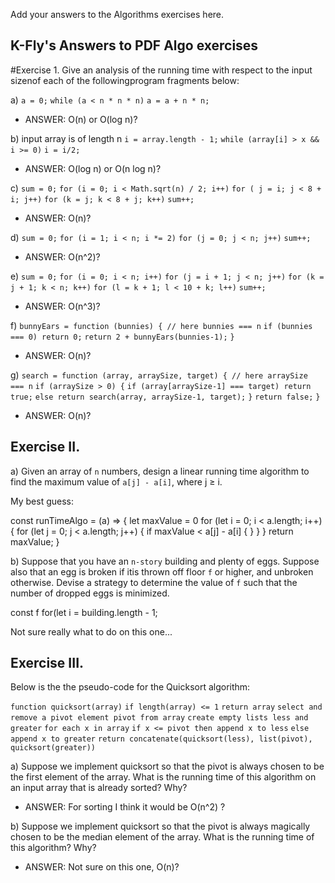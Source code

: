 Add your answers to the Algorithms exercises here.

## K-Fly's Answers to PDF Algo exercises 

#Exercise 1. 
Give an analysis of the running time with respect to the input sizenof each of the followingprogram fragments below:

a) `a = 0;`
    `while (a < n * n * n)`
        `a = a + n * n;`

* ANSWER: O(n) or O(log n)?

b) input array is of length n
    `i = array.length - 1;`
        `while (array[i] > x && i >= 0)`
            `i = i/2;`

* ANSWER: O(log n) or O(n log n)?

c) `sum = 0;`
    `for (i = 0; i < Math.sqrt(n) / 2; i++)`
        `for ( j = i; j < 8 + i; j++)`
            `for (k = j; k < 8 + j; k++)`
                `sum++;`

* ANSWER: O(n)?

d) `sum = 0;`
    `for (i = 1; i < n; i *= 2)`
        `for (j = 0; j < n; j++)`
            `sum++;`

* ANSWER: O(n^2)?

e) `sum = 0;`
    `for (i = 0; i < n; i++)`
        `for (j = i + 1; j < n; j++)`
            `for (k = j + 1; k < n; k++)`
                `for (l = k + 1; l < 10 + k; l++)`
                    `sum++;`

* ANSWER: O(n^3)?

f) `bunnyEars = function (bunnies) { // here bunnies === n`
        `if (bunnies === 0) return 0;`
            `return 2 + bunnyEars(bunnies-1);`
    `}`

* ANSWER: O(n)?

g) `search = function (array, arraySize, target) { // here arraySize === n`
    `if (arraySize > 0) {`
        `if (array[arraySize-1] === target) return true;`
            `else return search(array, arraySize-1, target);`
                `}`
            `return false;`
        `}`

* ANSWER: O(n)?
            

## Exercise II.

a)   Given an array of `n` numbers, design a linear running time algorithm to find the maximum value of `a[j] - a[i]`, where j ≥ i.

My best guess: 

const runTimeAlgo = (a) => {
    let maxValue = 0
    for (let i = 0; i < a.length; i++) {
        for (let j = 0; j < a.length; j++) {
            if maxValue < a[j] - a[i] {
            }
        }
    }
    return maxValue;
}


b)   Suppose that you have an `n-story` building and plenty of eggs.  Suppose also that an egg is broken if itis thrown off floor `f` or higher, and unbroken otherwise.  Devise a strategy to determine the value of `f` such that the number of dropped eggs is minimized.

const f
for(let i = building.length - 1; 

Not sure really what to do on this one... 


## Exercise III.
Below is the the pseudo-code for the Quicksort algorithm:

`function quicksort(array)`
    `if length(array) <= 1`
        `return array`
    `select and remove a pivot element pivot from array`
    `create empty lists less and greater`
    `for each x in array`
        `if x <= pivot then append x to less`
        `else append x to greater`
    `return concatenate(quicksort(less), list(pivot), quicksort(greater))`
        
a) Suppose we implement quicksort so that the pivot is always chosen to be the first element of the array. What is the running time of this algorithm on an input array that is already sorted? Why?
* ANSWER: For sorting I think it would be O(n^2) ?

b) Suppose we implement quicksort so that the pivot is always magically chosen to be the median element of the array.  What is the running time of this algorithm? Why?
* ANSWER: Not sure on this one, O(n)?

